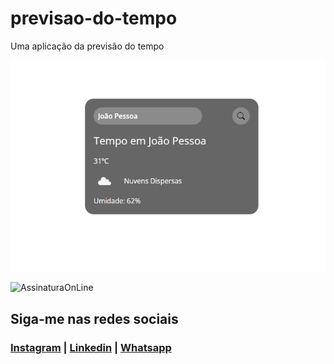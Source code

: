 # previsao-do-tempo
 Uma aplicação da previsão do tempo

 ![PrevisaoTempo](https://github.com/NandoCruz/previsao-do-tempo/blob/main/PrevisaoTempo.png)

![AssinaturaOnLine](https://user-images.githubusercontent.com/47435625/133949021-a75e5344-9b28-494d-8b81-5386e1958eee.png)

## Siga-me nas redes sociais
### [Instagram](https://www.instagram.com/fernandocruz2408/) | [Linkedin](https://www.linkedin.com/feed/) | [Whatsapp](https://api.whatsapp.com/send?1=pt_br&phone=558196378777) 
